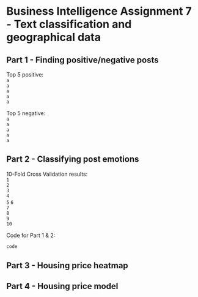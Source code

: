 # Business Intelligence Assignment 7 - Text classification and geographical data

## Part 1 - Finding positive/negative posts

Top 5 positive:  
`a`  
`a`  
`a`  
`a`  
`a`  

Top 5 negative:  
`a`  
`a`  
`a`  
`a`   
`a`

## Part 2 - Classifying post emotions

10-Fold Cross Validation results:  
`1`  
`2`  
`3`  
`4`  
`5` 
`6`  
`7`  
`8`  
`9`  
`10` 
  
Code for Part 1 & 2:  
```python
code
``` 

## Part 3 - Housing price heatmap 

## Part 4 - Housing price model

